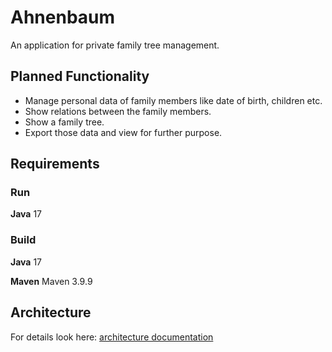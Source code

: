 # Ahnenbaum
An application for private family tree management.


## Planned Functionality

* Manage personal data of family members like date of birth, children etc.
* Show relations between the family members.
* Show a family tree.
* Export those data and view for further purpose.


## Requirements

### Run

**Java** 17


### Build

**Java** 17

**Maven** Maven 3.9.9


## Architecture

For details look here: [architecture documentation](docs/architecture/architecture.md)
